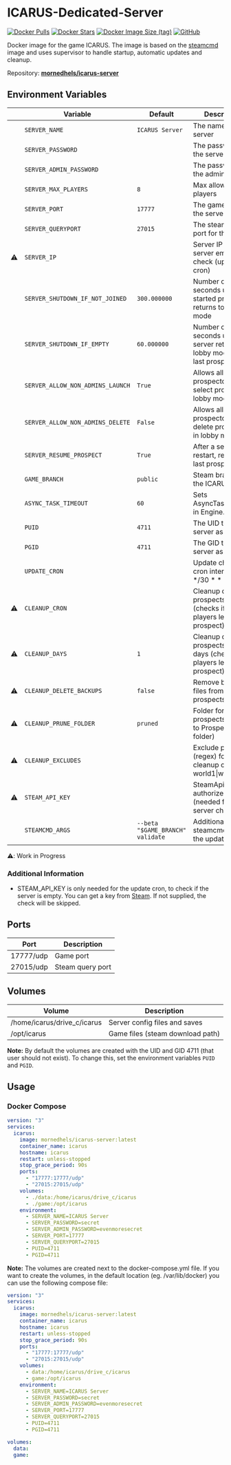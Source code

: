 # ICARUS-Dedicated-Server

[![Docker Pulls](https://img.shields.io/docker/pulls/mornedhels/icarus-server.svg)](https://hub.docker.com/r/mornedhels/icarus-server)
[![Docker Stars](https://img.shields.io/docker/stars/mornedhels/icarus-server.svg)](https://hub.docker.com/r/mornedhels/icarus-server)
[![Docker Image Size (tag)](https://img.shields.io/docker/image-size/mornedhels/icarus-server/latest)](https://hub.docker.com/r/mornedhels/icarus-server)
[![GitHub](https://img.shields.io/github/license/mornedhels/icarus-server)](https://github.com/mornedhels/icarus-server/blob/main/LICENSE)

Docker image for the game ICARUS.
The image is based on the [steamcmd](https://hub.docker.com/r/cm2network/steamcmd/) image and uses supervisor to handle
startup, automatic updates and cleanup.

Repository: **[mornedhels/icarus-server](https://github.com/mornedhels/icarus-server)**

## Environment Variables

|    | Variable                         | Default                          | Description                                                                     |
|:--:|----------------------------------|----------------------------------|---------------------------------------------------------------------------------|
|    | `SERVER_NAME`                    | `ICARUS Server`                  | The name of the server                                                          |
|    | `SERVER_PASSWORD`                |                                  | The password for the server                                                     |
|    | `SERVER_ADMIN_PASSWORD`          |                                  | The password for the admin login                                                |
|    | `SERVER_MAX_PLAYERS`             | `8`                              | Max allowed players                                                             |
|    | `SERVER_PORT`                    | `17777`                          | The game port for the server                                                    |
|    | `SERVER_QUERYPORT`               | `27015`                          | The steam query port for the server                                             |
| ⚠️ | `SERVER_IP`                      |                                  | Server IP for the server empty check (update cron)                              |
|    | `SERVER_SHUTDOWN_IF_NOT_JOINED`  | `300.000000`                     | Number of seconds until started prospect returns to lobby mode                  |
|    | `SERVER_SHUTDOWN_IF_EMPTY`       | `60.000000`                      | Number of seconds until server returns to lobby mode after last prospector left |
|    | `SERVER_ALLOW_NON_ADMINS_LAUNCH` | `True`                           | Allows all prospectors to select prospect in lobby mode                         |
|    | `SERVER_ALLOW_NON_ADMINS_DELETE` | `False`                          | Allows all prospectors to delete prospects in lobby mode                        |
|    | `SERVER_RESUME_PROSPECT`         | `True`                           | After a server restart, resume last prospect                                    |
|    | `GAME_BRANCH`                    | `public`                         | Steam branch of the ICARUS server                                               |
|    | `ASYNC_TASK_TIMEOUT`             | `60`                             | Sets AsyncTaskTimeout in Engine.ini                                             |
|    | `PUID`                           | `4711`                           | The UID to run server as                                                        |
|    | `PGID`                           | `4711`                           | The GID to run server as                                                        |
|    | `UPDATE_CRON`                    |                                  | Update check cron interval (eg. */30 * * * *)                                   |
| ⚠️ | `CLEANUP_CRON`                   |                                  | Cleanup old prospects cron (checks if all players left the prospect)            |
| ⚠️ | `CLEANUP_DAYS`                   | `1`                              | Cleanup older prospects than x days (checks if all players left the prospect)   |
| ⚠️ | `CLEANUP_DELETE_BACKUPS`         | `false`                          | Remove backup files from pruned prospects                                       |
| ⚠️ | `CLEANUP_PRUNE_FOLDER`           | `pruned`                         | Folder for cleaned prospects (relative to Prospects folder)                     |
| ⚠️ | `CLEANUP_EXCLUDES`               |                                  | Exclude pattern (regex) for cleanup cron eg. world1\|world2                     |
| ⚠️ | `STEAM_API_KEY`                  |                                  | SteamApi key to authorize requests (needed for empty server check)              |
|    | `STEAMCMD_ARGS`                  | `--beta "$GAME_BRANCH" validate` | Additional steamcmd args for the updater                                        |

⚠️: Work in Progress

### Additional Information

* STEAM_API_KEY is only needed for the update cron, to check if the server is empty. You can get a key from
  [Steam](https://steamcommunity.com/dev/apikey). If not supplied, the check will be skipped. 

## Ports

| Port      | Description      |
|-----------|------------------|
| 17777/udp | Game port        |
| 27015/udp | Steam query port |

## Volumes

| Volume                      | Description                      |
|-----------------------------|----------------------------------|
| /home/icarus/drive_c/icarus | Server config files and saves    |
| /opt/icarus                 | Game files (steam download path) |

**Note:** By default the volumes are created with the UID and GID 4711 (that user should not exist). To change this, set
the environment variables `PUID` and `PGID`.

## Usage

### Docker Compose

```yaml
version: "3"
services:
  icarus:
    image: mornedhels/icarus-server:latest
    container_name: icarus
    hostname: icarus
    restart: unless-stopped
    stop_grace_period: 90s
    ports:
      - "17777:17777/udp"
      - "27015:27015/udp"
    volumes:
      - ./data:/home/icarus/drive_c/icarus
      - ./game:/opt/icarus
    environment:
      - SERVER_NAME=ICARUS Server
      - SERVER_PASSWORD=secret
      - SERVER_ADMIN_PASSWORD=evenmoresecret
      - SERVER_PORT=17777
      - SERVER_QUERYPORT=27015
      - PUID=4711
      - PGID=4711
```

**Note:** The volumes are created next to the docker-compose.yml file. If you want to create the volumes, in the default
location (eg. /var/lib/docker) you can use the following compose file:

```yaml
version: "3"
services:
  icarus:
    image: mornedhels/icarus-server:latest
    container_name: icarus
    hostname: icarus
    restart: unless-stopped
    stop_grace_period: 90s
    ports:
      - "17777:17777/udp"
      - "27015:27015/udp"
    volumes:
      - data:/home/icarus/drive_c/icarus
      - game:/opt/icarus
    environment:
      - SERVER_NAME=ICARUS Server
      - SERVER_PASSWORD=secret
      - SERVER_ADMIN_PASSWORD=evenmoresecret
      - SERVER_PORT=17777
      - SERVER_QUERYPORT=27015
      - PUID=4711
      - PGID=4711

volumes:
  data:
  game:
```

